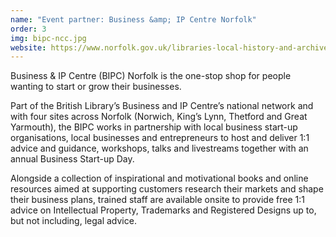 ```yaml
---
name: "Event partner: Business &amp; IP Centre Norfolk"
order: 3
img: bipc-ncc.jpg
website: https://www.norfolk.gov.uk/libraries-local-history-and-archives/libraries/library-services/business-library
---
```


Business & IP Centre (BIPC) Norfolk is the one-stop shop for people wanting to start or grow their businesses.

Part of the British Library’s Business and IP Centre’s national network and with four sites across Norfolk (Norwich, King’s Lynn, Thetford and Great Yarmouth), the BIPC works in partnership with local business start-up organisations, local businesses and entrepreneurs to host and deliver 1:1 advice and guidance, workshops, talks and livestreams together with an annual Business Start-up Day.

Alongside a collection of inspirational and motivational books and online resources aimed at supporting customers research their markets and shape their business plans, trained staff are available onsite to provide free 1:1 advice on Intellectual Property, Trademarks and Registered Designs up to, but not including, legal advice.
